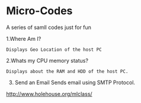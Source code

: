 # Micro-Codes
A series of samll codes just for fun

1.Where Am I?

  	Displays Geo Location of the host PC
	
2.Whats my CPU memory status?

  	Displays about the RAM and HDD of the host PC.

3. Send an Email
	Sends email using SMTP Protocol.
	
http://www.holehouse.org/mlclass/
